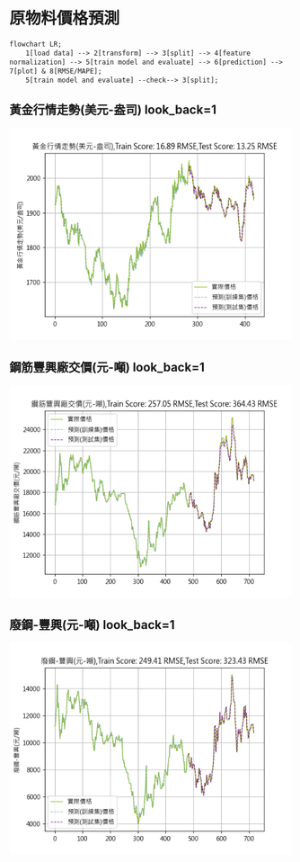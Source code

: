 # 原物料價格預測

``` mermaid
flowchart LR;
    1[load data] --> 2[transform] --> 3[split] --> 4[feature normalization] --> 5[train model and evaluate] --> 6[prediction] --> 7[plot] & 8[RMSE/MAPE];
    5[train model and evaluate] --check--> 3[split];
```

## 黃金行情走勢(美元-盎司) look_back=1
![image info](./image/gold.png)

## 鋼筋豐興廠交價(元-噸) look_back=1
![image info](./image/steel.png)

## 廢鋼-豐興(元-噸) look_back=1
![image info](./image/scrap_steel.png)
